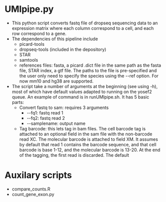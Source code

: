 # UMIpipe.py

* This python script converts fastq file of dropseq sequencing data to an expression matrix where each column correspond to a cell, and each row correspond to a gene. 
* The dependencies of this pipeline include
  * picard-tools
  * dropseq-tools (included in the depository) 
  * STAR
  * samtools
  * references files: fasta, a picard .dict file in the same path as the fasta file, STAR index, a gtf file. The paths to the file is pre-specified and the user only need to specify the species using the --ref option. For now mm10 and hg38 are supported. 
* The script take a number of arguments at the beginning (see using -h), most of which have default values adapted to running on the yosef2 queue. An example of command is in runUMIpipe.sh. It has 5 basic parts:
  * Convert fastq to sam: requires 3 arguments 
    * --fq1: fastq read 1
    * --fq2: fastq read 2
    * --samplename: output name 
  * Tag barcode: this lets tag in bam files. The cell barcode tag is attached to an optional field in the sam file with the non-barcode read XC. The molecular barcode is attached to field XM. It assumes by default that read 1 contains the barcode sequence, and that cell barcode is base 1-12, and the molecular barcode is 13-20. At the end of the tagging, the first read is discarded. The default 
  
  
# Auxilary scripts
* compare_counts.R
* count_gene_exon.py
